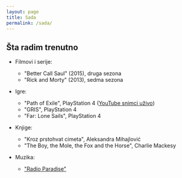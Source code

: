 ```yaml
---
layout: page
title: Sada
permalink: /sada/
---
```


## Šta radim trenutno

- Filmovi i serije:
  - "Better Call Saul" (2015), druga sezona
  - "Rick and Morty" (2013), sedma sezona

- Igre:
  - "Path of Exile", PlayStation 4 ([YouTube snimci uživo](https://www.youtube.com/@factual_fossa/streams))
  - "GRIS", PlayStation 4
  - "Far: Lone Sails", PlayStation 4
  
- Knjige:
  - "Kroz prstohvat cimeta", Aleksandra Mihajlović
  - "The Boy, the Mole, the Fox and the Horse", Charlie Mackesy

- Muzika:
  - ["Radio Paradise"](https://radioparadise.com)
